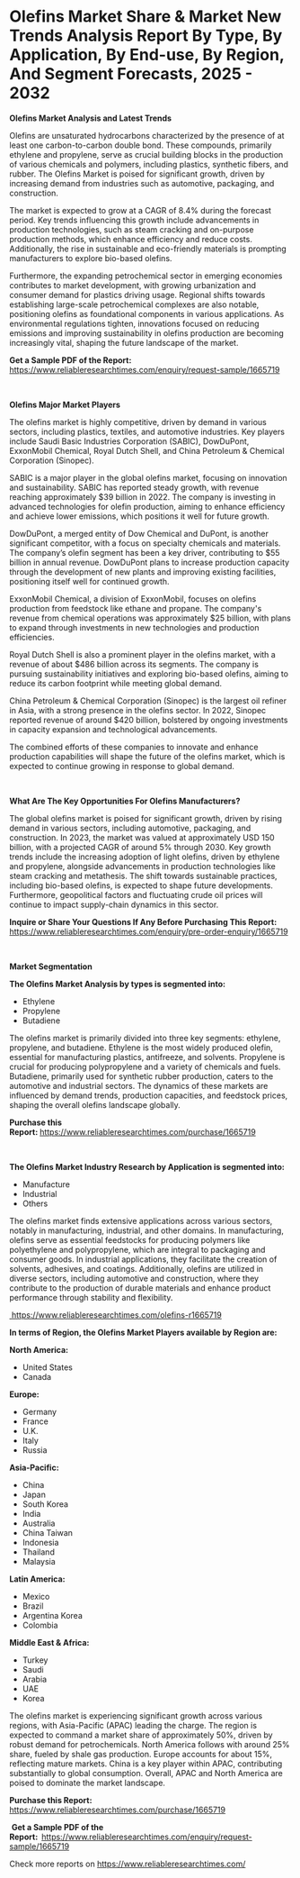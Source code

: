 <p><h1>Olefins Market Share & Market New Trends Analysis Report By Type, By Application, By End-use, By Region, And Segment Forecasts, 2025 - 2032</h1></p><p><strong>Olefins Market Analysis and Latest Trends</strong></p>
<p><p>Olefins are unsaturated hydrocarbons characterized by the presence of at least one carbon-to-carbon double bond. These compounds, primarily ethylene and propylene, serve as crucial building blocks in the production of various chemicals and polymers, including plastics, synthetic fibers, and rubber. The Olefins Market is poised for significant growth, driven by increasing demand from industries such as automotive, packaging, and construction. </p><p>The market is expected to grow at a CAGR of 8.4% during the forecast period. Key trends influencing this growth include advancements in production technologies, such as steam cracking and on-purpose production methods, which enhance efficiency and reduce costs. Additionally, the rise in sustainable and eco-friendly materials is prompting manufacturers to explore bio-based olefins.</p><p>Furthermore, the expanding petrochemical sector in emerging economies contributes to market development, with growing urbanization and consumer demand for plastics driving usage. Regional shifts towards establishing large-scale petrochemical complexes are also notable, positioning olefins as foundational components in various applications. As environmental regulations tighten, innovations focused on reducing emissions and improving sustainability in olefins production are becoming increasingly vital, shaping the future landscape of the market.</p></p>
<p><strong>Get a Sample PDF of the Report:&nbsp;</strong> <a href="https://www.reliableresearchtimes.com/enquiry/request-sample/1665719?utm_campaign=2633&utm_medium=2&utm_source=Github&utm_content=ia&utm_term=31032025&utm_id=olefins">https://www.reliableresearchtimes.com/enquiry/request-sample/1665719</a></p>
<p>&nbsp;</p>
<p><strong>Olefins Major Market Players</strong></p>
<p><p>The olefins market is highly competitive, driven by demand in various sectors, including plastics, textiles, and automotive industries. Key players include Saudi Basic Industries Corporation (SABIC), DowDuPont, ExxonMobil Chemical, Royal Dutch Shell, and China Petroleum & Chemical Corporation (Sinopec).</p><p>SABIC is a major player in the global olefins market, focusing on innovation and sustainability. SABIC has reported steady growth, with revenue reaching approximately $39 billion in 2022. The company is investing in advanced technologies for olefin production, aiming to enhance efficiency and achieve lower emissions, which positions it well for future growth.</p><p>DowDuPont, a merged entity of Dow Chemical and DuPont, is another significant competitor, with a focus on specialty chemicals and materials. The company’s olefin segment has been a key driver, contributing to $55 billion in annual revenue. DowDuPont plans to increase production capacity through the development of new plants and improving existing facilities, positioning itself well for continued growth.</p><p>ExxonMobil Chemical, a division of ExxonMobil, focuses on olefins production from feedstock like ethane and propane. The company's revenue from chemical operations was approximately $25 billion, with plans to expand through investments in new technologies and production efficiencies.</p><p>Royal Dutch Shell is also a prominent player in the olefins market, with a revenue of about $486 billion across its segments. The company is pursuing sustainability initiatives and exploring bio-based olefins, aiming to reduce its carbon footprint while meeting global demand.</p><p>China Petroleum & Chemical Corporation (Sinopec) is the largest oil refiner in Asia, with a strong presence in the olefins sector. In 2022, Sinopec reported revenue of around $420 billion, bolstered by ongoing investments in capacity expansion and technological advancements.</p><p>The combined efforts of these companies to innovate and enhance production capabilities will shape the future of the olefins market, which is expected to continue growing in response to global demand.</p></p>
<p>&nbsp;</p>
<p><strong>What Are The Key Opportunities For Olefins Manufacturers?</strong></p>
<p><p>The global olefins market is poised for significant growth, driven by rising demand in various sectors, including automotive, packaging, and construction. In 2023, the market was valued at approximately USD 150 billion, with a projected CAGR of around 5% through 2030. Key growth trends include the increasing adoption of light olefins, driven by ethylene and propylene, alongside advancements in production technologies like steam cracking and metathesis. The shift towards sustainable practices, including bio-based olefins, is expected to shape future developments. Furthermore, geopolitical factors and fluctuating crude oil prices will continue to impact supply-chain dynamics in this sector.</p></p>
<p><strong>Inquire or Share Your Questions If Any Before Purchasing This Report:</strong> <a href="https://www.reliableresearchtimes.com/enquiry/pre-order-enquiry/1665719?utm_campaign=2633&utm_medium=2&utm_source=Github&utm_content=ia&utm_term=31032025&utm_id=olefins">https://www.reliableresearchtimes.com/enquiry/pre-order-enquiry/1665719</a></p>
<p>&nbsp;</p>
<p><strong>Market Segmentation</strong></p>
<p><strong>The Olefins Market Analysis by types is segmented into:</strong></p>
<p><ul><li>Ethylene</li><li>Propylene</li><li>Butadiene</li></ul></p>
<p><p>The olefins market is primarily divided into three key segments: ethylene, propylene, and butadiene. Ethylene is the most widely produced olefin, essential for manufacturing plastics, antifreeze, and solvents. Propylene is crucial for producing polypropylene and a variety of chemicals and fuels. Butadiene, primarily used for synthetic rubber production, caters to the automotive and industrial sectors. The dynamics of these markets are influenced by demand trends, production capacities, and feedstock prices, shaping the overall olefins landscape globally.</p></p>
<p><strong>Purchase this Report:&nbsp;</strong><a href="https://www.reliableresearchtimes.com/purchase/1665719?utm_campaign=2633&utm_medium=2&utm_source=Github&utm_content=ia&utm_term=31032025&utm_id=olefins">https://www.reliableresearchtimes.com/purchase/1665719</a></p>
<p>&nbsp;</p>
<p><strong>The Olefins Market Industry Research by Application is segmented into:</strong></p>
<p><ul><li>Manufacture</li><li>Industrial</li><li>Others</li></ul></p>
<p><p>The olefins market finds extensive applications across various sectors, notably in manufacturing, industrial, and other domains. In manufacturing, olefins serve as essential feedstocks for producing polymers like polyethylene and polypropylene, which are integral to packaging and consumer goods. In industrial applications, they facilitate the creation of solvents, adhesives, and coatings. Additionally, olefins are utilized in diverse sectors, including automotive and construction, where they contribute to the production of durable materials and enhance product performance through stability and flexibility.</p></p>
<p><a href="https://www.reliableresearchtimes.com/olefins-r1665719?utm_campaign=2633&utm_medium=2&utm_source=Github&utm_content=ia&utm_term=31032025&utm_id=olefins">&nbsp;https://www.reliableresearchtimes.com/olefins-r1665719</a></p>
<p><strong>In terms of Region, the Olefins Market Players available by Region are:</strong></p>
<p>
    <p> <strong> North America: </strong>
        <ul>
            <li>United States</li>
            <li>Canada</li>
        </ul>
        </p> 
    <p> <strong> Europe: </strong>
        <ul>
            <li>Germany</li>
            <li>France</li>
            <li>U.K.</li>
            <li>Italy</li>
            <li>Russia</li>
        </ul>
        </p> 
    <p> <strong> Asia-Pacific: </strong>
        <ul>
            <li>China</li>
            <li>Japan</li>
            <li>South Korea</li>
            <li>India</li>
            <li>Australia</li>
            <li>China Taiwan</li>
            <li>Indonesia</li>
            <li>Thailand</li>
            <li>Malaysia</li>
        </ul>
        </p> 
    <p> <strong> Latin America: </strong>
        <ul>
            <li>Mexico</li>
            <li>Brazil</li>
            <li>Argentina Korea</li>
            <li>Colombia</li>
        </ul>
        </p> 
    <p> <strong> Middle East & Africa: </strong>
        <ul>
            <li>Turkey</li>
            <li>Saudi</li>
            <li>Arabia</li>
            <li>UAE</li>
            <li>Korea</li>
        </ul>
    </p>
    </p>
<p><p>The olefins market is experiencing significant growth across various regions, with Asia-Pacific (APAC) leading the charge. The region is expected to command a market share of approximately 50%, driven by robust demand for petrochemicals. North America follows with around 25% share, fueled by shale gas production. Europe accounts for about 15%, reflecting mature markets. China is a key player within APAC, contributing substantially to global consumption. Overall, APAC and North America are poised to dominate the market landscape.</p></p>
<p><strong>Purchase this Report: </strong><a href="https://www.reliableresearchtimes.com/purchase/1665719?utm_campaign=2633&utm_medium=2&utm_source=Github&utm_content=ia&utm_term=31032025&utm_id=olefins">https://www.reliableresearchtimes.com/purchase/1665719</a></p>
<p>&nbsp;<strong>Get a Sample PDF of the Report:&nbsp;&nbsp;</strong><a href="https://www.reliableresearchtimes.com/enquiry/request-sample/1665719?utm_campaign=2633&utm_medium=2&utm_source=Github&utm_content=ia&utm_term=31032025&utm_id=olefins">https://www.reliableresearchtimes.com/enquiry/request-sample/1665719</a></p>
<p><strong></strong></p>
<p>Check more reports on <a href="https://www.reliableresearchtimes.com/?utm_campaign=2633&utm_medium=2&utm_source=Github&utm_content=ia&utm_term=31032025&utm_id=olefins">https://www.reliableresearchtimes.com/</a></p>